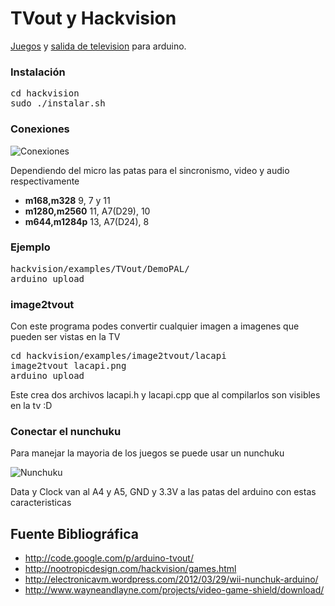 # TVout y Hackvision

[Juegos](http://nootropicdesign.com/hackvision/games.html) y [salida de television](http://code.google.com/p/arduino-tvout/) para arduino.

### Instalación
<pre>
cd hackvision
sudo ./instalar.sh
</pre>

### Conexiones

![Conexiones](http://farm5.static.flickr.com/4087/5225072558_5f5f760037.jpg)

Dependiendo del micro las patas para el sincronismo, video y audio respectivamente

* **m168,m328** 9, 7 y 11
* **m1280,m2560** 11, A7(D29), 10
* **m644,m1284p** 13, A7(D24), 8

### Ejemplo

<pre>
hackvision/examples/TVout/DemoPAL/
arduino upload
</pre>

### image2tvout

Con este programa podes convertir cualquier imagen a imagenes que pueden ser vistas en la TV


<pre>
cd hackvision/examples/image2tvout/lacapi
image2tvout lacapi.png
arduino upload
</pre>

Este crea dos archivos lacapi.h y lacapi.cpp que al compilarlos son visibles en la tv :D

### Conectar el nunchuku

Para manejar la mayoria de los juegos se puede usar un nunchuku

![Nunchuku](http://electronicavm.files.wordpress.com/2012/03/nunchuck_plug1.jpg?w=400)

Data y Clock van al A4 y A5, GND y 3.3V a las patas del arduino con estas caracteristicas

## Fuente Bibliográfica

- http://code.google.com/p/arduino-tvout/
- http://nootropicdesign.com/hackvision/games.html
- http://electronicavm.wordpress.com/2012/03/29/wii-nunchuk-arduino/
- http://www.wayneandlayne.com/projects/video-game-shield/download/
